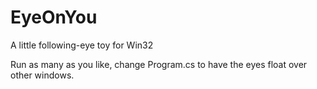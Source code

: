 # EyeOnYou
A little following-eye toy for Win32

Run as many as you like, change Program.cs to have the eyes float over other windows.
